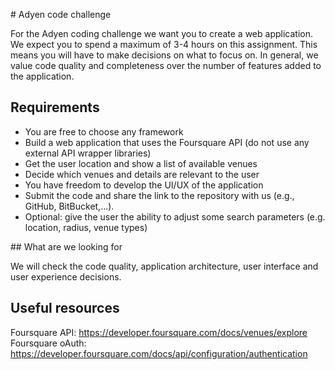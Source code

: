 # Adyen code challenge

For the Adyen coding challenge we want you to create a web application. We expect you to spend a maximum of 3-4
hours on this assignment. This means you will have to make decisions on what to focus on. In general, we value
code quality and completeness over the number of features added to the application.

## Requirements

- You are free to choose any framework
- Build a web application that uses the Foursquare API (do not use any external API wrapper libraries)
- Get the user location and show a list of available venues
- Decide which venues and details are relevant to the user
- You have freedom to develop the UI/UX of the application
- Submit the code and share the link to the repository with us (e.g., GitHub, BitBucket,…).
- Optional: give the user the ability to adjust some search parameters (e.g. location, radius, venue types)

## What are we looking for

We will check the code quality, application architecture, user interface and user experience decisions.

## Useful resources

Foursquare API: https://developer.foursquare.com/docs/venues/explore
Foursquare oAuth: https://developer.foursquare.com/docs/api/configuration/authentication